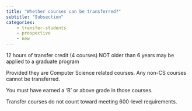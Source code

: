 ```yaml
---
title: "Whether courses can be transferred?"
subtitle: "Subsection"
categories:
    - transfer-students
    - prospective
    - new
---
```

12 hours of transfer credit (4 courses) NOT older than 6 years may be applied to a graduate program

Provided they are Computer Science related courses. Any non-CS courses cannot be transferred. 

You must have earned a ‘B’ or above grade in those courses.

Transfer courses do not count toward meeting 600-level requirements.